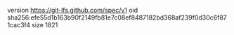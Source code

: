 version https://git-lfs.github.com/spec/v1
oid sha256:efe55d1b163b90f2149fb81e7c08ef8487182bd368af239f0d30c6f871cac3f4
size 1821
